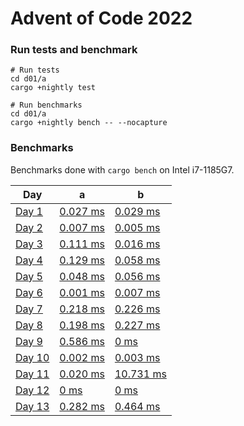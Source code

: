 # Advent of Code 2022

### Run tests and benchmark 

```
# Run tests 
cd d01/a
cargo +nightly test
  
# Run benchmarks
cd d01/a
cargo +nightly bench -- --nocapture
```

### Benchmarks

Benchmarks done with `cargo bench` on Intel i7-1185G7.

| Day                                          | a                              | b                              |
| -------------------------------------------- | ------------------------------ | ------------------------------ |
| [Day 1](https://adventofcode.com/2022/day/1) | [0.027 ms](./d01/a/src/lib.rs) | [0.029 ms](./d01/b/src/lib.rs) |
| [Day 2](https://adventofcode.com/2022/day/2) | [0.007 ms](./d02/a/src/lib.rs) | [0.005 ms](./d02/b/src/lib.rs) |
| [Day 3](https://adventofcode.com/2022/day/3) | [0.111 ms](./d03/a/src/lib.rs) | [0.016 ms](./d03/b/src/lib.rs) |
| [Day 4](https://adventofcode.com/2022/day/4) | [0.129 ms](./d04/a/src/lib.rs) | [0.058 ms](./d04/b/src/lib.rs) |
| [Day 5](https://adventofcode.com/2022/day/5) | [0.048 ms](./d05/a/src/lib.rs) | [0.056 ms](./d05/b/src/lib.rs) |
| [Day 6](https://adventofcode.com/2022/day/6) | [0.001 ms](./d06/a/src/lib.rs) | [0.007 ms](./d06/b/src/lib.rs) |
| [Day 7](https://adventofcode.com/2022/day/7) | [0.218 ms](./d07/a/src/lib.rs) | [0.226 ms](./d07/b/src/lib.rs) |
| [Day 8](https://adventofcode.com/2022/day/8) | [0.198 ms](./d08/a/src/lib.rs) | [0.227 ms](./d08/b/src/lib.rs) |
| [Day 9](https://adventofcode.com/2022/day/9) | [0.586 ms](./d09/a/src/lib.rs) | [0 ms](./d09/b/src/lib.rs) |
| [Day 10](https://adventofcode.com/2022/day/10) | [0.002 ms](./d10/a/src/lib.rs) | [0.003 ms](./d10/b/src/lib.rs) |
| [Day 11](https://adventofcode.com/2022/day/11) | [0.020 ms](./d11/a/src/lib.rs) | [10.731 ms](./d11/b/src/lib.rs) |
| [Day 12](https://adventofcode.com/2022/day/12) | [0 ms](./d12/a/src/lib.rs) | [0 ms](./d12/b/src/lib.rs) |
| [Day 13](https://adventofcode.com/2022/day/13) | [0.282 ms](./d13/a/src/lib.rs) | [0.464 ms](./d13/b/src/lib.rs) |

